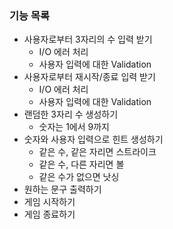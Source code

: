 ### 기능 목록

- 사용자로부터 3자리의 수 입력 받기
  - I/O 에러 처리
  - 사용자 입력에 대한 Validation
- 사용자로부터 재시작/종료 입력 받기
  - I/O 에러 처리
  - 사용자 입력에 대한 Validation
- 랜덤한 3자리 수 생성하기
  - 숫자는 1에서 9까지
- 숫자와 사용자 입력으로 힌트 생성하기
  - 같은 수, 같은 자리면 스트라이크
  - 같은 수, 다른 자리면 볼
  - 같은 수가 없으면 낫싱
- 원하는 문구 출력하기
- 게임 시작하기
- 게임 종료하기

